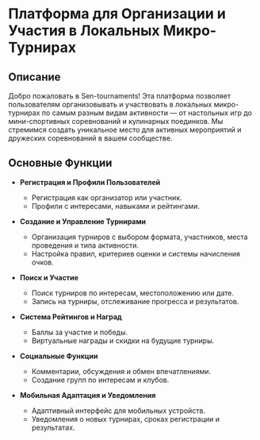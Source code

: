 # Платформа для Организации и Участия в Локальных Микро-Турнирах

## Описание

Добро пожаловать в Sen-tournaments! Эта платформа позволяет пользователям организовывать и участвовать в локальных микро-турнирах по самым разным видам активности — от настольных игр до мини-спортивных соревнований и кулинарных поединков. Мы стремимся создать уникальное место для активных мероприятий и дружеских соревнований в вашем сообществе.

## Основные Функции

- **Регистрация и Профили Пользователей**
  - Регистрация как организатор или участник.
  - Профили с интересами, навыками и рейтингами.

- **Создание и Управление Турнирами**
  - Организация турниров с выбором формата, участников, места проведения и типа активности.
  - Настройка правил, критериев оценки и системы начисления очков.

- **Поиск и Участие**
  - Поиск турниров по интересам, местоположению или дате.
  - Запись на турниры, отслеживание прогресса и результатов.

- **Система Рейтингов и Наград**
  - Баллы за участие и победы.
  - Виртуальные награды и скидки на будущие турниры.

- **Социальные Функции**
  - Комментарии, обсуждения и обмен впечатлениями.
  - Создание групп по интересам и клубов.

- **Мобильная Адаптация и Уведомления**
  - Адаптивный интерфейс для мобильных устройств.
  - Уведомления о новых турнирах, сроках регистрации и результатах.
